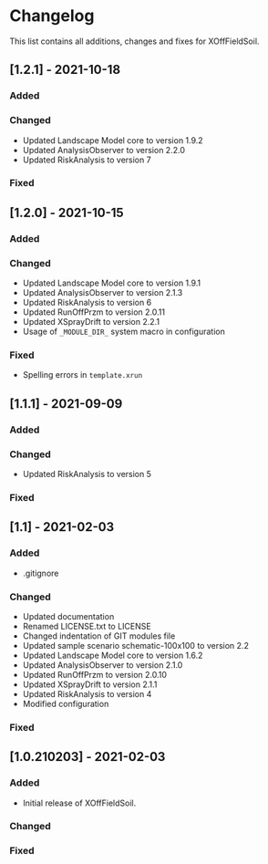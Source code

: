 # Changelog
This list contains all additions, changes and fixes for XOffFieldSoil.

## [1.2.1] - 2021-10-18
### Added
### Changed
- Updated Landscape Model core to version 1.9.2
- Updated AnalysisObserver to version 2.2.0
- Updated RiskAnalysis to version 7
### Fixed

## [1.2.0] - 2021-10-15
### Added
### Changed
- Updated Landscape Model core to version 1.9.1
- Updated AnalysisObserver to version 2.1.3
- Updated RiskAnalysis to version 6
- Updated RunOffPrzm to version 2.0.11
- Updated XSprayDrift to version 2.2.1
- Usage of `_MODULE_DIR_` system macro in configuration
### Fixed
- Spelling errors in `template.xrun`

## [1.1.1] - 2021-09-09
### Added
### Changed
- Updated RiskAnalysis to version 5
### Fixed

## [1.1] - 2021-02-03
### Added
- .gitignore
### Changed
- Updated documentation
- Renamed LICENSE.txt to LICENSE
- Changed indentation of GIT modules file
- Updated sample scenario schematic-100x100 to version 2.2
- Updated Landscape Model core to version 1.6.2
- Updated AnalysisObserver to version 2.1.0
- Updated RunOffPrzm to version 2.0.10
- Updated XSprayDrift to version 2.1.1
- Updated RiskAnalysis to version 4
- Modified configuration
### Fixed
 
## [1.0.210203] - 2021-02-03
### Added
- Initial release of XOffFieldSoil.
### Changed
### Fixed
